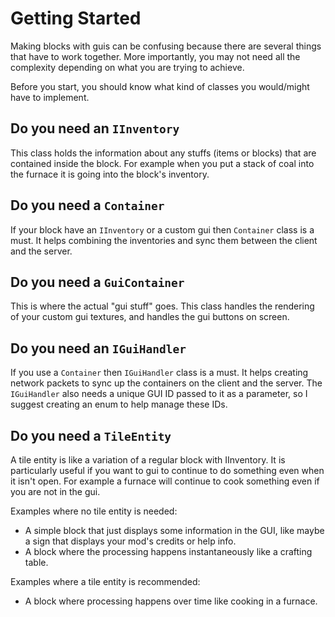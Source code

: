 # Getting Started
Making blocks with guis can be confusing because there are several things that have to work together. More importantly, you may not need all the complexity depending on what you are trying to achieve.

Before you start, you should know what kind of classes you would/might have to implement.

## Do you need an `IInventory`
This class holds the information about any stuffs (items or blocks) that are contained inside the block. For example when you put a stack of coal into the furnace it is going into the block's inventory.

## Do you need a `Container`
If your block have an `IInventory` or a custom gui then `Container` class is a must. It helps combining the inventories and sync them between the client and the server.

## Do you need a `GuiContainer`
This is where the actual "gui stuff" goes. This class handles the rendering of your custom gui textures, and handles the gui buttons on screen.

## Do you need an `IGuiHandler`
If you use a `Container` then `IGuiHandler` class is a must. It helps creating network packets to sync up the containers on the client and the server. The `IGuiHandler` also needs a unique GUI ID passed to it as a parameter, so I suggest creating an enum to help manage these IDs.

## Do you need a `TileEntity`
A tile entity is like a variation of a regular block with IInventory. It is particularly useful if you want to gui to continue to do something even when it isn't open. For example a furnace will continue to cook something even if you are not in the gui.

Examples where no tile entity is needed:

- A simple block that just displays some information in the GUI, like maybe a sign that displays your mod's credits or help info.
- A block where the processing happens instantaneously like a crafting table.

Examples where a tile entity is recommended:
- A block where processing happens over time like cooking in a furnace.
